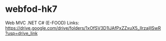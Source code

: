 # webfod-hk7
Web MVC .NET C# (E-FOOD)
Links: https://drive.google.com/drive/folders/1xOfSV3D1lJAfPxZZxuX5_IlrzajllSwR?usp=drive_link
